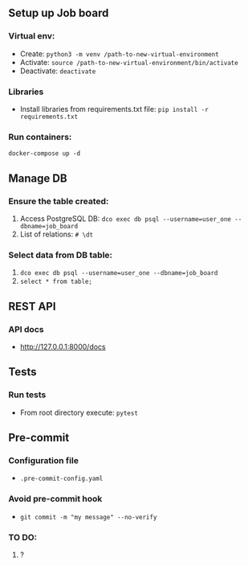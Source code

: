 ## Setup up Job board

### Virtual env:

- Create: `python3 -m venv /path-to-new-virtual-environment`
- Activate: `source /path-to-new-virtual-environment/bin/activate`
- Deactivate: `deactivate`

### Libraries

- Install libraries from requirements.txt file: `pip install -r requirements.txt`

### Run containers:

`docker-compose up -d`

## Manage DB

### Ensure the table created:

1. Access PostgreSQL DB: `dco exec db psql --username=user_one --dbname=job_board`
2. List of relations: `# \dt`

### Select data from DB table:

1. `dco exec db psql --username=user_one --dbname=job_board`
2. `select * from table;`

## REST API

### API docs

- http://127.0.0.1:8000/docs

## Tests

### Run tests

- From root directory execute: `pytest`

## Pre-commit

### Configuration file
- `.pre-commit-config.yaml`

### Avoid pre-commit hook
- `git commit -m "my message" --no-verify`

### TO DO:

1. ?
